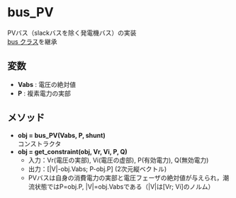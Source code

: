 # bus_PV

PVバス（slackバスを除く発電機バス）の実装  
[bus クラス](./bus.md)を継承

## 変数

- **Vabs** : 電圧の絶対値
- **P** : 複素電力の実部


## メソッド  

- **obj = bus_PV(Vabs, P, shunt)**   
    コンストラクタ
- **obj = get_constraint(obj, Vr, Vi, P, Q)**  
    - 入力：Vr(電圧の実部), Vi(電圧の虚部), P(有効電力), Q(無効電力)
    - 出力：[|V|-obj.Vabs; P-obj.P] (2次元縦ベクトル)
    - PVバスは自身の消費電力の実部と電圧フェーザの絶対値が与えられ，潮流状態ではP=obj.P, |V|=obj.Vabsである（|V|は[Vr; Vi]のノルム）
